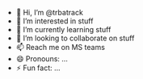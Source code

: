 - 👋 Hi, I’m @trbatrack
- 👀 I’m interested in stuff
- 🌱 I’m currently learning stuff
- 💞️ I’m looking to collaborate on stuff
- 📫 Reach me on MS teams 
- 😄 Pronouns: ...
- ⚡ Fun fact: ...

<!---
trbatrack/trbatrack is a ✨ special ✨ repository because its `README.md` (this file) appears on your GitHub profile.
You can click the Preview link to take a look at your changes.
--->
